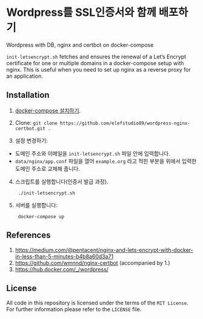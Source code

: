 # Wordpress를 SSL인증서와 함께 배포하기
Wordpress with DB, nginx and certbot on docker-compose 

> 

`init-letsencrypt.sh` fetches and ensures the renewal of a Let’s
Encrypt certificate for one or multiple domains in a docker-compose
setup with nginx.
This is useful when you need to set up nginx as a reverse proxy for an
application.

## Installation
1. [docker-compose 설치하기](https://docs.docker.com/compose/install/#install-compose).

2. Clone: `git clone https://github.com/elefstudio89/wordpress-nginx-certbot.git .`

3. 설정 변경하기:
- 도메인 주소와 이메일을 `init-letsencrypt.sh` 파일 안에 입력합니다.
- `data/nginx/app.conf` 파일을 열어 `example.org` 라고 적힌 부분을 위에서 입력한 도메인 주소로 교체해 줍니다.

4. 스크립트를 실행합니다(인증서 발급 과정).

        ./init-letsencrypt.sh

5. 서버를 실행합니다:

        docker-compose up

## References
1. https://medium.com/@pentacent/nginx-and-lets-encrypt-with-docker-in-less-than-5-minutes-b4b8a60d3a71
2. https://github.com/wmnnd/nginx-certbot (accompanied by 1.)
3. https://hub.docker.com/_/wordpress/

## License
All code in this repository is licensed under the terms of the `MIT License`. For further information please refer to the `LICENSE` file.